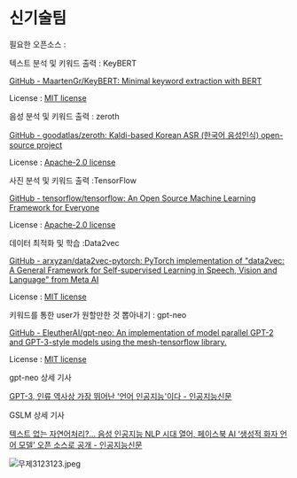 # 신기술팀

필요한 오픈소스 :

텍스트 분석 및 키워드 출력 : KeyBERT

[GitHub - MaartenGr/KeyBERT: Minimal keyword extraction with BERT](https://github.com/MaartenGr/KeyBERT)

License : [MIT license](https://github.com/MaartenGr/KeyBERT/blob/master/LICENSE)

음성 분석 및 키워드 출력 : zeroth

[GitHub - goodatlas/zeroth: Kaldi-based Korean ASR (한국어 음성인식) open-source project](https://github.com/goodatlas/zeroth)

License : [Apache-2.0 license](https://github.com/goodatlas/zeroth/blob/master/LICENSE)

사진 분석 및 키워드 출력 :TensorFlow

[GitHub - tensorflow/tensorflow: An Open Source Machine Learning Framework for Everyone](https://github.com/tensorflow/tensorflow)

License : [Apache-2.0 license](https://github.com/tensorflow/tensorflow/blob/master/LICENSE)

데이터 최적화 및 학습 :Data2vec

[GitHub - arxyzan/data2vec-pytorch: PyTorch implementation of "data2vec: A General Framework for Self-supervised Learning in Speech, Vision and Language" from Meta AI](https://github.com/arxyzan/data2vec-pytorch)

License : [MIT license](https://github.com/MaartenGr/KeyBERT/blob/master/LICENSE)

키워드를 통한 user가 원할만한 것 뽑아내기 : gpt-neo

[GitHub - EleutherAI/gpt-neo: An implementation of model parallel GPT-2 and GPT-3-style models using the mesh-tensorflow library.](https://github.com/EleutherAI/gpt-neo)

License : [MIT license](https://github.com/MaartenGr/KeyBERT/blob/master/LICENSE)

gpt-neo 상세 기사

[GPT-3, 인류 역사상 가장 뛰어난 '언어 인공지능'이다 - 인공지능신문](https://www.aitimes.kr/news/articleView.html?idxno=17370)

GSLM 상세 기사

[텍스트 없는 자연어처리?... 음성 인공지능 NLP 시대 열어, 페이스북 AI ‘생성적 화자 언어 모델’ 오픈 소스로 공개 - 인공지능신문](https://www.aitimes.kr/news/articleView.html?idxno=22445)

![무제3123123.jpeg](https://res.craft.do/user/full/8ce8fb2c-58d3-136f-9cce-c7e23418d06c/doc/2E04E2DF-C737-4F03-82CD-B2954D4B0218/3F366F78-502D-4CCD-A624-FAF478176BA1_2/QcpbyH6tiIh5OcF0VKBVHvqRrP0SNyKXwyyGNDxGzsoz/3123123.jpeg)

